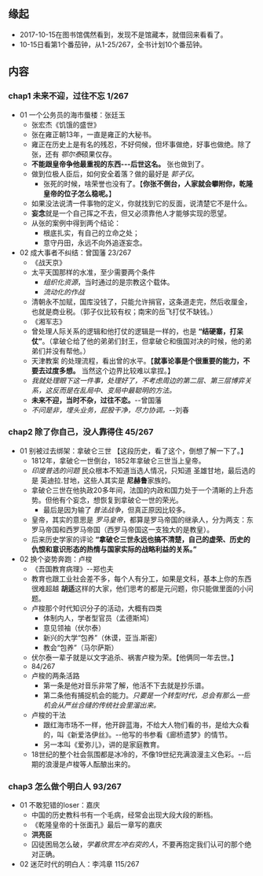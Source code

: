 ##  缘起
+ 2017-10-15在图书馆偶然看到，发现不是馆藏本，就借回来看看了。
+ 10-15日看第1个番茄钟，从1-25/267，全书计划10个番茄钟。

##  内容
###  chap1 未来不迎，过往不忘  1/267
+ 01 一个公务员的海市蜃楼：张廷玉
    + 张宏杰《饥饿的盛世》
    + 张在雍正朝13年，一直是雍正的大秘书。
    + 雍正在历史上是有名的残忍，不好伺候，但坏事做绝，好事也做绝。除了张，还有 *鄂尔泰*硕果仅存。
    + **不能跟皇帝争他最重视的东西---后世这名。** 张也做到了。
    + 做到位极人臣后，如何安全着落？做的最好是 *郭子仪*。
        + 张死的时候，啥荣誉也没有了。【**你张不倒台，人家就会攀附你，乾隆皇帝的位子怎么稳呢。**】
    + 如果没法说清一件事物的定义，你就找到它的反面，说清楚它不是什么。
    + **妄念**就是一个自己挥之不去，但又必须靠他人才能够实现的愿望。
    + 从张的案例中得到两个结论：
        + 根底扎实，有自己的立命之处；
        + 意守丹田，永远不向外追逐妄念。
+ 02 成大事者不纠结：曾国藩  23/267
    + 《战天京》
    + 太平天国那样的水准，至少需要两个条件
        + *组织化资源*，当时通过的是宗教这个载体。
        + *流动化的作战*
    + 清朝永不加赋，国库没钱了，只能允许捐官，这条道走完，然后收厘金，也就是商业税。（郭子仪比较有权；南宋的岳飞打仗不缺钱。）
    + 《湘军志》
    + 曾处理人际关系的逻辑和他打仗的逻辑是一样的，也是 **“结硬寨，打呆仗”**。（拿破仑给了他的弟弟们封王，但拿破仑和俄国对决的时候，他的弟弟们并没有帮他。）
    + 天津教案 的处理流程，看出曾的水平。【**就事论事是个很重要的能力，不要去过度多想。** 当然这个边界比较难以拿捏。】
    + *我就处理眼下这一件事，处理好了，不考虑周边的第二层、第三层博弈关系，这反而是在乱局中、变局中最聪明的方法。*
    + **未来不迎，当时不杂，过往不恋。**--曾国藩
    + *不问是非，埋头业务，屁股干净，尽力协调。*--刘春

###  chap2 除了你自己，没人靠得住  45/267
+ 01 别被过去绑架：拿破仑三世  【这段历史，看了这个，倒想了解一下了。】
    + 1812年，拿破仑一世倒台，1852年拿破仑三世当上皇帝。
    + *印度普选的问题* 民众根本不知道当选人情况，只知道 圣雄甘地，最后选的是 英迪拉.甘地，这些人其实是 **尼赫鲁**家族的。
    + 拿破仑三世在他执政20多年间，法国的内政和国力处于一个清晰的上升态势。但他有个妄念，想恢复到拿破仑一世的荣光。
        + 最后是因为输了 *普法战争*，但真正原因比较多。
    + 皇帝，其实的意思是 *罗马皇帝*，都算是罗马帝国的继承人，分为两支：东罗马帝国和西罗马帝国（西罗马帝国这一支独大的是教皇）。
    + 后来历史学家的评论 **“拿破仑三世永远也搞不清楚，自己的虚荣、历史的仇恨和意识形态的热情与国家实际的战略利益的关系。”**
+ 02  换个姿势奔跑：卢梭
    + 《吾国教育病理》--郑也夫
    + 教育也跟工业社会差不多，每个人有分工，如果是文科，基本上你的东西很难超越 **胡适**这样的大家，他们思考的都是元问题，你只能做里面的小问题。
    + 卢梭那个时代知识分子的活动，大概有四类
        + 体制内人，学者型官员（孟德斯鸠）
        + 意见领袖（伏尔泰）
        + 新兴的大学“包养”（休谟，亚当.斯密）
        + 教会“包养”（马尔萨斯）
    + 伏尔泰一辈子就是以文字追杀、祸害卢梭为荣。【他俩同一年去世。】
    + 84/267
    + 卢梭的两条活路
        + 第一条是他对音乐非常了解，他活不下去就是抄乐谱。
        + 第二条他有捕捉机会的能力。*只要是一个转型时代，总会有那么一些机会从严丝合缝的传统社会里溜出来。*
    + 卢梭的干法
        + 跟红海市场不一样，他开辟蓝海，不给大人物们看的书，是给大众看的，叫《新爱洛伊丝》。--他写的书参看《廊桥遗梦》的情节。
        + 另一本叫《爱弥儿》，讲的是家庭教育。
    + 18世纪的整个社会氛围都是冰冷的，不像19世纪充满浪漫主义色彩。--后期的浪漫是卢梭等人酝酿出来的。

###  chap3 怎么做个明白人  93/267
+ 01 不敢犯错的loser：嘉庆
    + 中国的历史教科书有一个毛病，经常会出现大段大段的断档。
    + 《乾隆皇帝的十张面孔》最后一章写的嘉庆
    + **洪亮臣**
    + 囚徒困局怎么破，*学着欣赏左冲右突的人*，不要再抱定我们认可的那个绝对正确。
+ 02 迷茫时代的明白人：李鸿章  115/267
